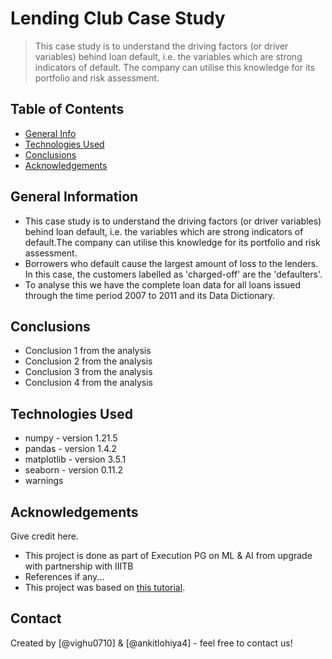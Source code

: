 # Lending Club Case Study
> This case study is to understand the driving factors (or driver variables) behind loan default, i.e. the variables which are strong indicators of default. The company can utilise this knowledge for its portfolio and risk assessment.


## Table of Contents
* [General Info](#general-information)
* [Technologies Used](#technologies-used)
* [Conclusions](#conclusions)
* [Acknowledgements](#acknowledgements)

<!-- You can include any other section that is pertinent to your problem -->

## General Information
- This case study is to understand the driving factors (or driver variables) behind loan default, i.e. the variables which are strong indicators of default.The company can utilise this knowledge for its portfolio and risk assessment. 
- Borrowers who default cause the largest amount of loss to the lenders. In this case, the customers labelled as 'charged-off' are the 'defaulters'. 
- To analyse this we have the complete loan data for all loans issued through the time period 2007 to 2011 and its Data Dictionary. 

<!-- You don't have to answer all the questions - just the ones relevant to your project. -->

## Conclusions
- Conclusion 1 from the analysis
- Conclusion 2 from the analysis
- Conclusion 3 from the analysis
- Conclusion 4 from the analysis

<!-- You don't have to answer all the questions - just the ones relevant to your project. -->


## Technologies Used
- numpy - version 1.21.5
- pandas - version 1.4.2
- matplotlib - version 3.5.1
- seaborn - version 0.11.2
- warnings 

<!-- As the libraries versions keep on changing, it is recommended to mention the version of library used in this project -->

## Acknowledgements
Give credit here.
- This project is done as part of Execution PG on ML & AI from upgrade with partnership with IIITB
- References if any...
- This project was based on [this tutorial](https://www.example.com).


## Contact
Created by [@vighu0710] & [@ankitlohiya4] - feel free to contact us!

<!-- Optional -->
<!-- ## License -->
<!-- This project is open source and available under the [... License](). -->

<!-- You don't have to include all sections - just the one's relevant to your project -->
